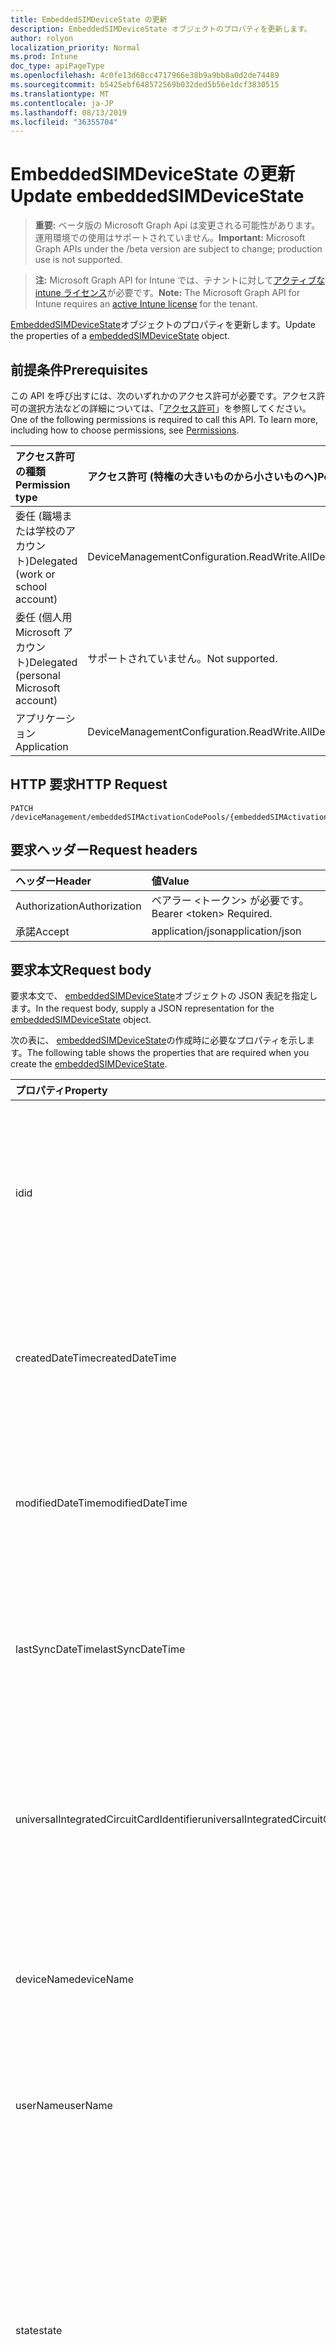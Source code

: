 ```yaml
---
title: EmbeddedSIMDeviceState の更新
description: EmbeddedSIMDeviceState オブジェクトのプロパティを更新します。
author: rolyon
localization_priority: Normal
ms.prod: Intune
doc_type: apiPageType
ms.openlocfilehash: 4c0fe13d68cc4717966e38b9a9bb8a0d2de74489
ms.sourcegitcommit: b5425ebf648572569b032ded5b56e1dcf3830515
ms.translationtype: MT
ms.contentlocale: ja-JP
ms.lasthandoff: 08/13/2019
ms.locfileid: "36355704"
---
```

# <a name="update-embeddedsimdevicestate"></a><span data-ttu-id="e9eb5-103">EmbeddedSIMDeviceState の更新</span><span class="sxs-lookup"><span data-stu-id="e9eb5-103">Update embeddedSIMDeviceState</span></span>

> <span data-ttu-id="e9eb5-104">**重要:** ベータ版の Microsoft Graph Api は変更される可能性があります。運用環境での使用はサポートされていません。</span><span class="sxs-lookup"><span data-stu-id="e9eb5-104">**Important:** Microsoft Graph APIs under the /beta version are subject to change; production use is not supported.</span></span>

> <span data-ttu-id="e9eb5-105">**注:** Microsoft Graph API for Intune では、テナントに対して[アクティブな intune ライセンス](https://go.microsoft.com/fwlink/?linkid=839381)が必要です。</span><span class="sxs-lookup"><span data-stu-id="e9eb5-105">**Note:** The Microsoft Graph API for Intune requires an [active Intune license](https://go.microsoft.com/fwlink/?linkid=839381) for the tenant.</span></span>

<span data-ttu-id="e9eb5-106">[EmbeddedSIMDeviceState](../resources/intune-esim-embeddedsimdevicestate.md)オブジェクトのプロパティを更新します。</span><span class="sxs-lookup"><span data-stu-id="e9eb5-106">Update the properties of a [embeddedSIMDeviceState](../resources/intune-esim-embeddedsimdevicestate.md) object.</span></span>

## <a name="prerequisites"></a><span data-ttu-id="e9eb5-107">前提条件</span><span class="sxs-lookup"><span data-stu-id="e9eb5-107">Prerequisites</span></span>
<span data-ttu-id="e9eb5-p101">この API を呼び出すには、次のいずれかのアクセス許可が必要です。アクセス許可の選択方法などの詳細については、「[アクセス許可](/graph/permissions-reference)」を参照してください。</span><span class="sxs-lookup"><span data-stu-id="e9eb5-p101">One of the following permissions is required to call this API. To learn more, including how to choose permissions, see [Permissions](/graph/permissions-reference).</span></span>

|<span data-ttu-id="e9eb5-110">アクセス許可の種類</span><span class="sxs-lookup"><span data-stu-id="e9eb5-110">Permission type</span></span>|<span data-ttu-id="e9eb5-111">アクセス許可 (特権の大きいものから小さいものへ)</span><span class="sxs-lookup"><span data-stu-id="e9eb5-111">Permissions (from most to least privileged)</span></span>|
|:---|:---|
|<span data-ttu-id="e9eb5-112">委任 (職場または学校のアカウント)</span><span class="sxs-lookup"><span data-stu-id="e9eb5-112">Delegated (work or school account)</span></span>|<span data-ttu-id="e9eb5-113">DeviceManagementConfiguration.ReadWrite.All</span><span class="sxs-lookup"><span data-stu-id="e9eb5-113">DeviceManagementConfiguration.ReadWrite.All</span></span>|
|<span data-ttu-id="e9eb5-114">委任 (個人用 Microsoft アカウント)</span><span class="sxs-lookup"><span data-stu-id="e9eb5-114">Delegated (personal Microsoft account)</span></span>|<span data-ttu-id="e9eb5-115">サポートされていません。</span><span class="sxs-lookup"><span data-stu-id="e9eb5-115">Not supported.</span></span>|
|<span data-ttu-id="e9eb5-116">アプリケーション</span><span class="sxs-lookup"><span data-stu-id="e9eb5-116">Application</span></span>|<span data-ttu-id="e9eb5-117">DeviceManagementConfiguration.ReadWrite.All</span><span class="sxs-lookup"><span data-stu-id="e9eb5-117">DeviceManagementConfiguration.ReadWrite.All</span></span>|

## <a name="http-request"></a><span data-ttu-id="e9eb5-118">HTTP 要求</span><span class="sxs-lookup"><span data-stu-id="e9eb5-118">HTTP Request</span></span>
<!-- {
  "blockType": "ignored"
}
-->
``` http
PATCH /deviceManagement/embeddedSIMActivationCodePools/{embeddedSIMActivationCodePoolId}/deviceStates/{embeddedSIMDeviceStateId}
```

## <a name="request-headers"></a><span data-ttu-id="e9eb5-119">要求ヘッダー</span><span class="sxs-lookup"><span data-stu-id="e9eb5-119">Request headers</span></span>
|<span data-ttu-id="e9eb5-120">ヘッダー</span><span class="sxs-lookup"><span data-stu-id="e9eb5-120">Header</span></span>|<span data-ttu-id="e9eb5-121">値</span><span class="sxs-lookup"><span data-stu-id="e9eb5-121">Value</span></span>|
|:---|:---|
|<span data-ttu-id="e9eb5-122">Authorization</span><span class="sxs-lookup"><span data-stu-id="e9eb5-122">Authorization</span></span>|<span data-ttu-id="e9eb5-123">ベアラー &lt;トークン&gt; が必要です。</span><span class="sxs-lookup"><span data-stu-id="e9eb5-123">Bearer &lt;token&gt; Required.</span></span>|
|<span data-ttu-id="e9eb5-124">承諾</span><span class="sxs-lookup"><span data-stu-id="e9eb5-124">Accept</span></span>|<span data-ttu-id="e9eb5-125">application/json</span><span class="sxs-lookup"><span data-stu-id="e9eb5-125">application/json</span></span>|

## <a name="request-body"></a><span data-ttu-id="e9eb5-126">要求本文</span><span class="sxs-lookup"><span data-stu-id="e9eb5-126">Request body</span></span>
<span data-ttu-id="e9eb5-127">要求本文で、 [embeddedSIMDeviceState](../resources/intune-esim-embeddedsimdevicestate.md)オブジェクトの JSON 表記を指定します。</span><span class="sxs-lookup"><span data-stu-id="e9eb5-127">In the request body, supply a JSON representation for the [embeddedSIMDeviceState](../resources/intune-esim-embeddedsimdevicestate.md) object.</span></span>

<span data-ttu-id="e9eb5-128">次の表に、 [embeddedSIMDeviceState](../resources/intune-esim-embeddedsimdevicestate.md)の作成時に必要なプロパティを示します。</span><span class="sxs-lookup"><span data-stu-id="e9eb5-128">The following table shows the properties that are required when you create the [embeddedSIMDeviceState](../resources/intune-esim-embeddedsimdevicestate.md).</span></span>

|<span data-ttu-id="e9eb5-129">プロパティ</span><span class="sxs-lookup"><span data-stu-id="e9eb5-129">Property</span></span>|<span data-ttu-id="e9eb5-130">型</span><span class="sxs-lookup"><span data-stu-id="e9eb5-130">Type</span></span>|<span data-ttu-id="e9eb5-131">説明</span><span class="sxs-lookup"><span data-stu-id="e9eb5-131">Description</span></span>|
|:---|:---|:---|
|<span data-ttu-id="e9eb5-132">id</span><span class="sxs-lookup"><span data-stu-id="e9eb5-132">id</span></span>|<span data-ttu-id="e9eb5-133">String</span><span class="sxs-lookup"><span data-stu-id="e9eb5-133">String</span></span>|<span data-ttu-id="e9eb5-134">埋め込まれている SIM デバイスの状態を表す一意の識別子です。</span><span class="sxs-lookup"><span data-stu-id="e9eb5-134">Unique identifier for the embedded SIM device status.</span></span> <span data-ttu-id="e9eb5-135">作成時に割り当てられたシステム生成値。</span><span class="sxs-lookup"><span data-stu-id="e9eb5-135">System generated value assigned when created.</span></span>|
|<span data-ttu-id="e9eb5-136">createdDateTime</span><span class="sxs-lookup"><span data-stu-id="e9eb5-136">createdDateTime</span></span>|<span data-ttu-id="e9eb5-137">DateTimeOffset</span><span class="sxs-lookup"><span data-stu-id="e9eb5-137">DateTimeOffset</span></span>|<span data-ttu-id="e9eb5-138">埋め込み SIM デバイスの状態が作成された時刻。</span><span class="sxs-lookup"><span data-stu-id="e9eb5-138">The time the embedded SIM device status was created.</span></span> <span data-ttu-id="e9eb5-139">サービス側を生成しました。</span><span class="sxs-lookup"><span data-stu-id="e9eb5-139">Generated service side.</span></span>|
|<span data-ttu-id="e9eb5-140">modifiedDateTime</span><span class="sxs-lookup"><span data-stu-id="e9eb5-140">modifiedDateTime</span></span>|<span data-ttu-id="e9eb5-141">DateTimeOffset</span><span class="sxs-lookup"><span data-stu-id="e9eb5-141">DateTimeOffset</span></span>|<span data-ttu-id="e9eb5-142">埋め込み SIM デバイスの状態が最後に変更された時刻。</span><span class="sxs-lookup"><span data-stu-id="e9eb5-142">The time the embedded SIM device status was last modified.</span></span> <span data-ttu-id="e9eb5-143">サービス側を更新しました。</span><span class="sxs-lookup"><span data-stu-id="e9eb5-143">Updated service side.</span></span>|
|<span data-ttu-id="e9eb5-144">lastSyncDateTime</span><span class="sxs-lookup"><span data-stu-id="e9eb5-144">lastSyncDateTime</span></span>|<span data-ttu-id="e9eb5-145">DateTimeOffset</span><span class="sxs-lookup"><span data-stu-id="e9eb5-145">DateTimeOffset</span></span>|<span data-ttu-id="e9eb5-146">埋め込まれた SIM デバイスが最後にチェックインされた時刻。</span><span class="sxs-lookup"><span data-stu-id="e9eb5-146">The time the embedded SIM device last checked in.</span></span> <span data-ttu-id="e9eb5-147">サービス側を更新しました。</span><span class="sxs-lookup"><span data-stu-id="e9eb5-147">Updated service side.</span></span>|
|<span data-ttu-id="e9eb5-148">universalIntegratedCircuitCardIdentifier</span><span class="sxs-lookup"><span data-stu-id="e9eb5-148">universalIntegratedCircuitCardIdentifier</span></span>|<span data-ttu-id="e9eb5-149">String</span><span class="sxs-lookup"><span data-stu-id="e9eb5-149">String</span></span>|<span data-ttu-id="e9eb5-150">プロファイルが展開されるハードウェアを識別するユニバーサル統合回路カード識別子 (UICCID)。</span><span class="sxs-lookup"><span data-stu-id="e9eb5-150">The Universal Integrated Circuit Card Identifier (UICCID) identifying the hardware onto which a profile is to be deployed.</span></span>|
|<span data-ttu-id="e9eb5-151">deviceName</span><span class="sxs-lookup"><span data-stu-id="e9eb5-151">deviceName</span></span>|<span data-ttu-id="e9eb5-152">String</span><span class="sxs-lookup"><span data-stu-id="e9eb5-152">String</span></span>|<span data-ttu-id="e9eb5-153">サブスクリプションが準備されたデバイス名 (デスクトップの例: JOE)</span><span class="sxs-lookup"><span data-stu-id="e9eb5-153">Device name to which the subscription was provisioned e.g. DESKTOP-JOE</span></span>|
|<span data-ttu-id="e9eb5-154">userName</span><span class="sxs-lookup"><span data-stu-id="e9eb5-154">userName</span></span>|<span data-ttu-id="e9eb5-155">String</span><span class="sxs-lookup"><span data-stu-id="e9eb5-155">String</span></span>|<span data-ttu-id="e9eb5-156">サブスクリプションが準備されたユーザー名 (joe@contoso.com など)</span><span class="sxs-lookup"><span data-stu-id="e9eb5-156">Username which the subscription was provisioned to e.g. joe@contoso.com</span></span>|
|<span data-ttu-id="e9eb5-157">state</span><span class="sxs-lookup"><span data-stu-id="e9eb5-157">state</span></span>|[<span data-ttu-id="e9eb5-158">embeddedSIMDeviceStateValue</span><span class="sxs-lookup"><span data-stu-id="e9eb5-158">embeddedSIMDeviceStateValue</span></span>](../resources/intune-esim-embeddedsimdevicestatevalue.md)|<span data-ttu-id="e9eb5-159">デバイスに適用されるプロファイル操作の状態。</span><span class="sxs-lookup"><span data-stu-id="e9eb5-159">The state of the profile operation applied to the device.</span></span> <span data-ttu-id="e9eb5-160">可能な値は、`notEvaluated`、`failed`、`installing`、`installed`、`deleting`、`error`、`deleted`、`removedByUser` です。</span><span class="sxs-lookup"><span data-stu-id="e9eb5-160">Possible values are: `notEvaluated`, `failed`, `installing`, `installed`, `deleting`, `error`, `deleted`, `removedByUser`.</span></span>|
|<span data-ttu-id="e9eb5-161">stateDetails</span><span class="sxs-lookup"><span data-stu-id="e9eb5-161">stateDetails</span></span>|<span data-ttu-id="e9eb5-162">String</span><span class="sxs-lookup"><span data-stu-id="e9eb5-162">String</span></span>|<span data-ttu-id="e9eb5-163">プロビジョニング状態の文字列の説明。</span><span class="sxs-lookup"><span data-stu-id="e9eb5-163">String description of the provisioning state.</span></span>|



## <a name="response"></a><span data-ttu-id="e9eb5-164">応答</span><span class="sxs-lookup"><span data-stu-id="e9eb5-164">Response</span></span>
<span data-ttu-id="e9eb5-165">成功した場合、このメソッド`200 OK`は応答コードと、応答本文で更新された[embeddedSIMDeviceState](../resources/intune-esim-embeddedsimdevicestate.md)オブジェクトを返します。</span><span class="sxs-lookup"><span data-stu-id="e9eb5-165">If successful, this method returns a `200 OK` response code and an updated [embeddedSIMDeviceState](../resources/intune-esim-embeddedsimdevicestate.md) object in the response body.</span></span>

## <a name="example"></a><span data-ttu-id="e9eb5-166">例</span><span class="sxs-lookup"><span data-stu-id="e9eb5-166">Example</span></span>

### <a name="request"></a><span data-ttu-id="e9eb5-167">要求</span><span class="sxs-lookup"><span data-stu-id="e9eb5-167">Request</span></span>
<span data-ttu-id="e9eb5-168">以下は、要求の例です。</span><span class="sxs-lookup"><span data-stu-id="e9eb5-168">Here is an example of the request.</span></span>
``` http
PATCH https://graph.microsoft.com/beta/deviceManagement/embeddedSIMActivationCodePools/{embeddedSIMActivationCodePoolId}/deviceStates/{embeddedSIMDeviceStateId}
Content-type: application/json
Content-length: 361

{
  "@odata.type": "#microsoft.graph.embeddedSIMDeviceState",
  "lastSyncDateTime": "2017-01-01T00:02:49.3205976-08:00",
  "universalIntegratedCircuitCardIdentifier": "Universal Integrated Circuit Card Identifier value",
  "deviceName": "Device Name value",
  "userName": "User Name value",
  "state": "failed",
  "stateDetails": "State Details value"
}
```

### <a name="response"></a><span data-ttu-id="e9eb5-169">応答</span><span class="sxs-lookup"><span data-stu-id="e9eb5-169">Response</span></span>
<span data-ttu-id="e9eb5-p107">以下は、応答の例です。注:簡潔にするために、ここに示す応答オブジェクトは切り詰められている場合があります。すべてのプロパティは実際の呼び出しから返されます。</span><span class="sxs-lookup"><span data-stu-id="e9eb5-p107">Here is an example of the response. Note: The response object shown here may be truncated for brevity. All of the properties will be returned from an actual call.</span></span>
``` http
HTTP/1.1 200 OK
Content-Type: application/json
Content-Length: 529

{
  "@odata.type": "#microsoft.graph.embeddedSIMDeviceState",
  "id": "908884a3-84a3-9088-a384-8890a3848890",
  "createdDateTime": "2017-01-01T00:02:43.5775965-08:00",
  "modifiedDateTime": "2017-01-01T00:00:22.8983556-08:00",
  "lastSyncDateTime": "2017-01-01T00:02:49.3205976-08:00",
  "universalIntegratedCircuitCardIdentifier": "Universal Integrated Circuit Card Identifier value",
  "deviceName": "Device Name value",
  "userName": "User Name value",
  "state": "failed",
  "stateDetails": "State Details value"
}
```






